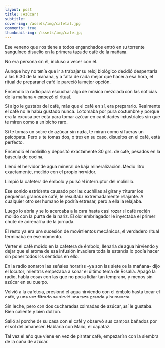 ```yaml
---
layout: post
title: ¡Azúcar!
subtitle: 
cover-img: /assets/img/cafetal.jpg
comments: true
thumbnail-img: /assets/img/cafe.jpg
---
```



Ese veneno que nos tiene a todos enganchados entró en su torrente sanguíneo disuelto en la primera taza de café de la mañana.

No era persona sin él, incluso a veces con él.

Aunque hoy no tenía que ir a trabajar su reloj biológico decidió despertarla a las 6:30 de la mañana, y a falta de nada mejor que hacer a esa hora, el ritual de preparar el café le pareció la mejor opción.

Encendió la radio para escuchar algo de música mezclada con las noticias de la mañana y empezó el ritual.

Si algo le gustaba del café, más que el café en sí, era prepararlo. Realmente el café no le había gustado nunca. Lo tomaba por pura costumbre y porque era la excusa perfecta para tomar azúcar en cantidades industriales sin que te miren como a un bicho raro.

Si te tomas un sobre de azúcar sin nada, te miran como si fueras un psicópata. Pero si te tomas dos, o tres en su caso, disueltos en el café, está perfecto.

Encendió el molinillo y depositó exactamente 30 grs. de café, pesados en la báscula de cocina.

Llenó el hervidor de agua mineral de baja mineralización. Medio litro exactamente, medido con el propio hervidor.

Limpió la cafetera de émbolo y pulsó el interruptor del molinillo. 

Ese sonido estridente causado por las cuchillas al girar y triturar los pequeños granos de café, le resultaba extremadamente relajante. A cualquier otro ser humano le podría estresar, pero a ella la relajaba.

Luego lo abría y se lo acercaba a la cara hasta casi rozar el café recién molido con la punta de la nariz. El olor embriagador le inyectaba el primer chute de adrenalina de la jornada. 

El resto ya era una sucesión de movimientos mecánicos, el verdadero ritual terminaba en ese momento.

Verter el café molido en la cafetera de émbolo, llenarla de agua hirviendo y dejar que el aroma de esa infusión invadiera toda la estancia lo podía hacer sin poner todos los sentidos en ello.

En la radio sonaron las señales horarias -ya son las siete de la mañana- dijo el locutor, mientras empezaba a sonar el último tema de Rosalía. Apagó la radio, había cosas con las que no podía lidiar tan temprano, y menos sin azúcar en su cuerpo.

Volvió a la cafetera, presionó el agua hirviendo con el émbolo hasta tocar el café, y una vez filtrado se sirvió una taza grande y humeante.

Sin leche, pero con dos cucharadas colmadas de azúcar, así le gustaba. Bien caliente y bien dulzón.

Salió al porche de su casa con el café y observó sus campos bañados por el sol del amanecer. Hablaría con Mario, el capataz.

Tal vez el año que viene en vez de plantar café, empezarían con la siembra de la caña de azúcar.






